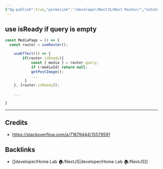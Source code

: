 ```yaml
---
{"dg-publish":true,"permalink":"/developer/NextJS/Next Router/","noteIcon":""}
---
```


## use isReady if query is empty 
```javascript
const MediaPage = () => {
  const router = useRouter();

    useEffect(() => {
        if(router.isReady){
            const { media } = router.query;
            if (!mediaId) return null;
            getPostImage();
            ...
         }
    }, [router.isReady]);
   
    ...

}
```

---
## Credits
- https://stackoverflow.com/a/71879444/15579591

## Backlinks
- [[developer/Home Lab 🏠/NextJS\|developer/Home Lab 🏠/NextJS]]